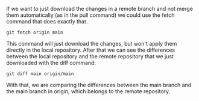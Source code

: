 If we want to just download the changes in a remote branch and not merge them automatically (as in the pull command) we could use the fetch command that does exactly that.
```git
git fetch origin main
```

This command will just download the changes, but won't apply them directly in the local repository. After that we can see the differences between the local repository and the remote repository that we just downloaded with the diff command:

```git
git diff main origin/main
```

With that, we are comparing the differences between the main branch and the main branch in origin, which belongs to the remote repository.